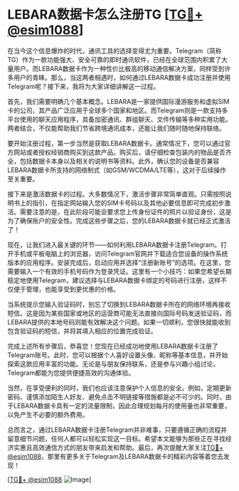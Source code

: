 # LEBARA数据卡怎么注册TG [[TG💪+ @esim1088](https://t.me/s/esim1088)]

在当今这个信息爆炸的时代，通讯工具的选择变得尤为重要。Telegram（简称TG）作为一款功能强大、安全可靠的即时通讯软件，已经在全球范围内积累了大量用户。而LEBARA数据卡作为一种性价比极高的移动通信解决方案，同样受到许多用户的青睐。那么，当这两者相遇时，如何通过LEBARA数据卡成功注册并使用Telegram呢？接下来，我将为大家详细讲解这一过程。

首先，我们需要明确几个基本概念。LEBARA是一家提供国际漫游服务和虚拟SIM卡的公司，其产品广泛应用于全球多个国家和地区。而Telegram则是一款支持多平台使用的聊天应用程序，具备加密通讯、群组聊天、文件传输等多种实用功能。两者结合，不仅能帮助我们节省跨境通讯成本，还能让我们随时随地保持联络。

要开始注册过程，第一步当然是获取LEBARA数据卡。通常情况下，您可以通过官方网站或者授权经销商购买到这款产品。购买后，请仔细检查包装内的物品是否齐全，包括数据卡本身以及相关的说明书等资料。此外，确认您的设备是否兼容LEBARA数据卡所支持的网络制式（如GSM/WCDMA/LTE等），这对于后续操作至关重要。

接下来是激活数据卡的过程。大多数情况下，激活步骤非常简单直观。只需按照说明书上的指引，在指定网站输入您的SIM卡号码以及其他必要信息即可完成初步激活。需要注意的是，在此阶段可能会要求您上传身份证件的照片以验证身份，这是为了确保账户的安全性。完成这些步骤之后，您的LEBARA数据卡就已经正式激活了！

现在，让我们进入最关键的环节——如何利用LEBARA数据卡注册Telegram。打开手机或平板电脑上的浏览器，访问Telegram官网并下载适合您设备的操作系统版本的应用程序。安装完成后，启动应用并选择“注册新账号”的选项。在这里，您需要输入一个有效的手机号码作为登录凭证。这里有一个小技巧：如果您希望长期稳定地使用Telegram，建议选择与LEBARA数据卡绑定的号码进行注册，这样不仅便于管理，也能享受到更优惠的价格。

当系统提示您输入验证码时，别忘了切换到LEBARA数据卡所在的网络环境再接收短信。这是因为某些国家或地区的运营商可能无法直接向国际号码发送验证码，而LEBARA提供的本地号码则能有效解决这个问题。如果一切顺利，您很快就能收到包含验证码的短信，并将其填入相应的位置完成验证。

完成上述所有步骤后，恭喜您！您现在已经成功地使用LEBARA数据卡注册了Telegram账号。此时，您可以根据个人喜好设置头像、昵称等基本信息，并开始探索这款应用丰富的功能。无论是与朋友保持联系，还是参与兴趣小组讨论，Telegram都能为您提供便捷高效的沟通体验。

当然，在享受便利的同时，我们也应该注意保护个人信息的安全。例如，定期更新密码、谨慎添加陌生人好友、避免点击不明链接等措施都是必不可少的。同时，由于LEBARA数据卡具有一定的流量限制，因此合理规划每月的使用量也非常重要，以免产生不必要的额外费用。

总而言之，通过LEBARA数据卡注册Telegram并非难事，只要遵循正确的流程并留意细节问题，任何人都可以轻松实现这一目标。希望本文能够为那些正在寻找经济实惠且高效通信方式的朋友带来启发和帮助。最后，再次提醒大家关注[TG💪+ @esim1088](https://t.me/s/esim1088)，那里有更多关于Telegram及LEBARA数据卡的精彩内容等着您去发现！

[[TG💪+ @esim1088](https://t.me/s/esim1088) ![Image](https://i.postimg.cc/4NQfJmqS/Snipaste-2025-05-13-00-14-12.png)]